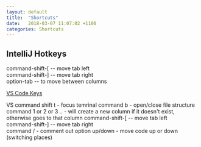 ```yaml
---
layout: default
title:  "Shortcuts"
date:   2018-03-07 11:07:02 +1100
categories: Shortcuts
---
```


## [](#header-2)IntelliJ Hotkeys

command-shift-[ -- move tab left   
command-shift-] -- move tab right   
option-tab -- to move between columns  

[VS Code Keys](https://code.visualstudio.com/shortcuts/keyboard-shortcuts-macos.pdf)

VS
command shift t - focus temrinal
command b - open/close file structure
command 1 or 2 or 3 .. - will create a new column if it doesn't exist, otherwise goes to that column
command-shift-[ -- move tab left   
command-shift-] -- move tab right   
command / - comment out
option up/down - move code up or down (switching places)     
